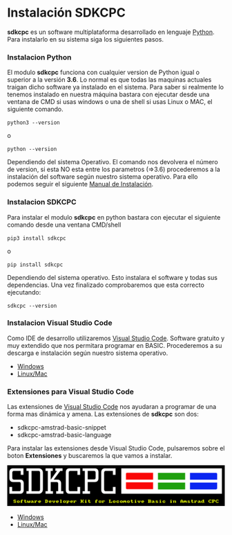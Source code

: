 # Instalación SDKCPC

**sdkcpc** es un software multiplataforma desarrollado en lenguaje [Python](https://www.python.org/downloads/). Para instalarlo en su sistema siga los siguientes pasos.

### Instalacion Python

El modulo **sdkcpc** funciona con cualquier version de Python igual o superior a la versión **3.6**. Lo normal es que todas las maquinas actuales traigan dicho software ya instalado en el sistema. Para saber si realmente lo tenemos instalado en nuestra máquina bastara con ejecutar desde una ventana de CMD si usas windows o una de shell si usas Linux o MAC, el siguiente comando.

```shell
python3 --version
```
o

```shell
python --version
```

Dependiendo del sistema Operativo.
El comando nos devolvera el número de version, si esta NO esta entre los parametros (=>3.6) procederemos a la instalación del software según nuestro sistema operativo. Para ello podemos seguir el siguiente [Manual de Instalación](https://tutorial.djangogirls.org/es/python_installation/).

### Instalacion SDKCPC

Para instalar el modulo **sdkcpc** en python bastara con ejecutar el siguiente comando desde una ventana CMD/shell 

```
pip3 install sdkcpc
```

o

```
pip install sdkcpc
```

Dependiendo del sistema operativo. Esto instalara el software y todas sus dependencias. Una vez finalizado comprobaremos que esta correcto ejecutando:

```shell
sdkcpc --version
```

### Instalacion Visual Studio Code

Como IDE de desarrollo utilizaremos [Visual Studio Code](https://code.visualstudio.com/download). Software gratuito y muy extendido que nos permitara programar en BASIC. Procederemos a su descarga e instalación según nuestro sistema operativo.

* [Windows](https://www.mclibre.org/consultar/informatica/lecciones/vsc-instalacion.html)
* [Linux/Mac](https://www.jccsystem.com/blog/visual-studio-code/)

### Extensiones para Visual Studio Code

Las extensiones de [Visual Studio Code](https://code.visualstudio.com/download) nos ayudaran a programar de una forma mas dinámica y amena. Las extensiones de **sdkcpc** son dos:

- sdkcpc-amstrad-basic-snippet
- sdkcpc-amstrad-basic-language

Para instalar las extensiones desde Visual Studio Code, pulsaremos sobre el boton **Extensiones** y buscaremos la que vamos a instalar.

![image](assets/extension.png)


* [Windows](https://www.mclibre.org/consultar/informatica/lecciones/vsc-instalacion.html)
* [Linux/Mac](https://www.jccsystem.com/blog/visual-studio-code/)

